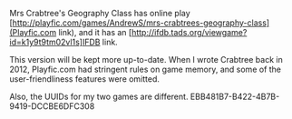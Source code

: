 
Mrs Crabtree's Geography Class has online play [http://playfic.com/games/AndrewS/mrs-crabtrees-geography-class](Playfic.com link), and it has an [http://ifdb.tads.org/viewgame?id=k1y9t9tm02vl1s]IFDB link.

This version will be kept more up-to-date. When I wrote Crabtree back in 2012, Playfic.com had stringent rules on game memory, and some of the user-friendliness features were omitted.

Also, the UUIDs for my two games are different. EBB481B7-B422-4B7B-9419-DCCBE6DFC308

